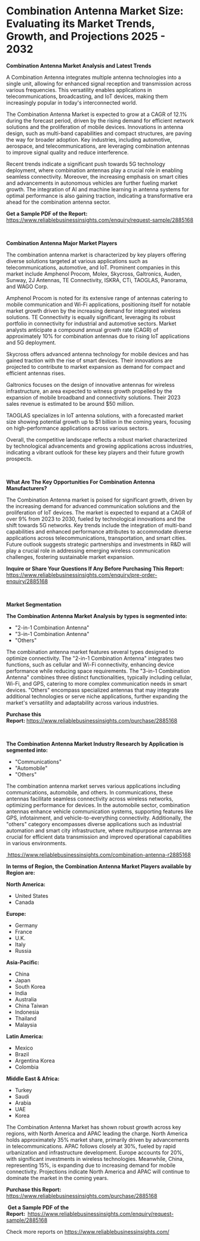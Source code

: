 <p><h1>Combination Antenna Market Size: Evaluating its Market Trends, Growth, and Projections 2025 - 2032</h1></p><p><strong>Combination Antenna Market Analysis and Latest Trends</strong></p>
<p><p>A Combination Antenna integrates multiple antenna technologies into a single unit, allowing for enhanced signal reception and transmission across various frequencies. This versatility enables applications in telecommunications, broadcasting, and IoT devices, making them increasingly popular in today's interconnected world. </p><p>The Combination Antenna Market is expected to grow at a CAGR of 12.1% during the forecast period, driven by the rising demand for efficient network solutions and the proliferation of mobile devices. Innovations in antenna design, such as multi-band capabilities and compact structures, are paving the way for broader adoption. Key industries, including automotive, aerospace, and telecommunications, are leveraging combination antennas to improve signal quality and reduce interference. </p><p>Recent trends indicate a significant push towards 5G technology deployment, where combination antennas play a crucial role in enabling seamless connectivity. Moreover, the increasing emphasis on smart cities and advancements in autonomous vehicles are further fueling market growth. The integration of AI and machine learning in antenna systems for optimal performance is also gaining traction, indicating a transformative era ahead for the combination antenna sector.</p></p>
<p><strong>Get a Sample PDF of the Report:&nbsp;</strong> <a href="https://www.reliablebusinessinsights.com/enquiry/request-sample/2885168?utm_campaign=3256&utm_medium=2&utm_source=Github&utm_content=ia&utm_term=13032025&utm_id=combination-antenna">https://www.reliablebusinessinsights.com/enquiry/request-sample/2885168</a></p>
<p>&nbsp;</p>
<p><strong>Combination Antenna Major Market Players</strong></p>
<p><p>The combination antenna market is characterized by key players offering diverse solutions targeted at various applications such as telecommunications, automotive, and IoT. Prominent companies in this market include Amphenol Procom, Molex, Skycross, Galtronics, Auden, Sunway, 2J Antennas, TE Connectivity, ISKRA, CTi, TAOGLAS, Panorama, and WAGO Corp. </p><p>Amphenol Procom is noted for its extensive range of antennas catering to mobile communication and Wi-Fi applications, positioning itself for notable market growth driven by the increasing demand for integrated wireless solutions. TE Connectivity is equally significant, leveraging its robust portfolio in connectivity for industrial and automotive sectors. Market analysts anticipate a compound annual growth rate (CAGR) of approximately 10% for combination antennas due to rising IoT applications and 5G deployment.</p><p>Skycross offers advanced antenna technology for mobile devices and has gained traction with the rise of smart devices. Their innovations are projected to contribute to market expansion as demand for compact and efficient antennas rises.</p><p>Galtronics focuses on the design of innovative antennas for wireless infrastructure, an area expected to witness growth propelled by the expansion of mobile broadband and connectivity solutions. Their 2023 sales revenue is estimated to be around $50 million.</p><p>TAOGLAS specializes in IoT antenna solutions, with a forecasted market size showing potential growth up to $1 billion in the coming years, focusing on high-performance applications across various sectors.</p><p>Overall, the competitive landscape reflects a robust market characterized by technological advancements and growing applications across industries, indicating a vibrant outlook for these key players and their future growth prospects.</p></p>
<p>&nbsp;</p>
<p><strong>What Are The Key Opportunities For Combination Antenna Manufacturers?</strong></p>
<p><p>The Combination Antenna market is poised for significant growth, driven by the increasing demand for advanced communication solutions and the proliferation of IoT devices. The market is expected to expand at a CAGR of over 9% from 2023 to 2030, fueled by technological innovations and the shift towards 5G networks. Key trends include the integration of multi-band capabilities and enhanced performance attributes to accommodate diverse applications across telecommunications, transportation, and smart cities. Future outlook suggests strategic partnerships and investments in R&D will play a crucial role in addressing emerging wireless communication challenges, fostering sustainable market expansion.</p></p>
<p><strong>Inquire or Share Your Questions If Any Before Purchasing This Report:</strong> <a href="https://www.reliablebusinessinsights.com/enquiry/pre-order-enquiry/2885168?utm_campaign=3256&utm_medium=2&utm_source=Github&utm_content=ia&utm_term=13032025&utm_id=combination-antenna">https://www.reliablebusinessinsights.com/enquiry/pre-order-enquiry/2885168</a></p>
<p>&nbsp;</p>
<p><strong>Market Segmentation</strong></p>
<p><strong>The Combination Antenna Market Analysis by types is segmented into:</strong></p>
<p><ul><li>"2-in-1 Combination Antenna"</li><li>"3-in-1 Combination Antenna"</li><li>"Others"</li></ul></p>
<p><p>The combination antenna market features several types designed to optimize connectivity. The "2-in-1 Combination Antenna" integrates two functions, such as cellular and Wi-Fi connectivity, enhancing device performance while reducing space requirements. The "3-in-1 Combination Antenna" combines three distinct functionalities, typically including cellular, Wi-Fi, and GPS, catering to more complex communication needs in smart devices. "Others" encompass specialized antennas that may integrate additional technologies or serve niche applications, further expanding the market's versatility and adaptability across various industries.</p></p>
<p><strong>Purchase this Report:&nbsp;</strong><a href="https://www.reliablebusinessinsights.com/purchase/2885168?utm_campaign=3256&utm_medium=2&utm_source=Github&utm_content=ia&utm_term=13032025&utm_id=combination-antenna">https://www.reliablebusinessinsights.com/purchase/2885168</a></p>
<p>&nbsp;</p>
<p><strong>The Combination Antenna Market Industry Research by Application is segmented into:</strong></p>
<p><ul><li>"Communications"</li><li>"Automobile"</li><li>"Others"</li></ul></p>
<p><p>The combination antenna market serves various applications including communications, automobile, and others. In communications, these antennas facilitate seamless connectivity across wireless networks, optimizing performance for devices. In the automobile sector, combination antennas enhance vehicle communication systems, supporting features like GPS, infotainment, and vehicle-to-everything connectivity. Additionally, the "others" category encompasses diverse applications such as industrial automation and smart city infrastructure, where multipurpose antennas are crucial for efficient data transmission and improved operational capabilities in various environments.</p></p>
<p><a href="https://www.reliablebusinessinsights.com/combination-antenna-r2885168?utm_campaign=3256&utm_medium=2&utm_source=Github&utm_content=ia&utm_term=13032025&utm_id=combination-antenna">&nbsp;https://www.reliablebusinessinsights.com/combination-antenna-r2885168</a></p>
<p><strong>In terms of Region, the Combination Antenna Market Players available by Region are:</strong></p>
<p>
    <p> <strong> North America: </strong>
        <ul>
            <li>United States</li>
            <li>Canada</li>
        </ul>
        </p> 
    <p> <strong> Europe: </strong>
        <ul>
            <li>Germany</li>
            <li>France</li>
            <li>U.K.</li>
            <li>Italy</li>
            <li>Russia</li>
        </ul>
        </p> 
    <p> <strong> Asia-Pacific: </strong>
        <ul>
            <li>China</li>
            <li>Japan</li>
            <li>South Korea</li>
            <li>India</li>
            <li>Australia</li>
            <li>China Taiwan</li>
            <li>Indonesia</li>
            <li>Thailand</li>
            <li>Malaysia</li>
        </ul>
        </p> 
    <p> <strong> Latin America: </strong>
        <ul>
            <li>Mexico</li>
            <li>Brazil</li>
            <li>Argentina Korea</li>
            <li>Colombia</li>
        </ul>
        </p> 
    <p> <strong> Middle East & Africa: </strong>
        <ul>
            <li>Turkey</li>
            <li>Saudi</li>
            <li>Arabia</li>
            <li>UAE</li>
            <li>Korea</li>
        </ul>
    </p>
    </p>
<p><p>The Combination Antenna Market has shown robust growth across key regions, with North America and APAC leading the charge. North America holds approximately 35% market share, primarily driven by advancements in telecommunications. APAC follows closely at 30%, fueled by rapid urbanization and infrastructure development. Europe accounts for 20%, with significant investments in wireless technologies. Meanwhile, China, representing 15%, is expanding due to increasing demand for mobile connectivity. Projections indicate North America and APAC will continue to dominate the market in the coming years.</p></p>
<p><strong>Purchase this Report: </strong><a href="https://www.reliablebusinessinsights.com/purchase/2885168?utm_campaign=3256&utm_medium=2&utm_source=Github&utm_content=ia&utm_term=13032025&utm_id=combination-antenna">https://www.reliablebusinessinsights.com/purchase/2885168</a></p>
<p>&nbsp;<strong>Get a Sample PDF of the Report:&nbsp;&nbsp;</strong><a href="https://www.reliablebusinessinsights.com/enquiry/request-sample/2885168?utm_campaign=3256&utm_medium=2&utm_source=Github&utm_content=ia&utm_term=13032025&utm_id=combination-antenna">https://www.reliablebusinessinsights.com/enquiry/request-sample/2885168</a></p>
<p><strong></strong></p>
<p>Check more reports on <a href="https://www.reliablebusinessinsights.com/?utm_campaign=3256&utm_medium=2&utm_source=Github&utm_content=ia&utm_term=13032025&utm_id=combination-antenna">https://www.reliablebusinessinsights.com/</a></p>